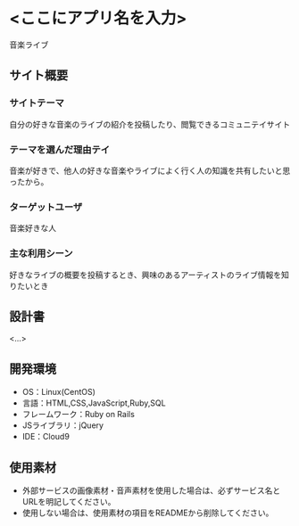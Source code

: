 # <ここにアプリ名を入力>
音楽ライブ
## サイト概要
### サイトテーマ
自分の好きな音楽のライブの紹介を投稿したり、閲覧できるコミュニテイサイト

### テーマを選んだ理由テイ
音楽が好きで、他人の好きな音楽やライブによく行く人の知識を共有したいと思ったから。

### ターゲットユーザ
音楽好きな人

### 主な利用シーン
好きなライブの概要を投稿するとき、興味のあるアーティストのライブ情報を知りたいとき

## 設計書
<...>

## 開発環境
- OS：Linux(CentOS)
- 言語：HTML,CSS,JavaScript,Ruby,SQL
- フレームワーク：Ruby on Rails
- JSライブラリ：jQuery
- IDE：Cloud9

## 使用素材
- 外部サービスの画像素材・音声素材を使用した場合は、必ずサービス名とURLを明記してください。
- 使用しない場合は、使用素材の項目をREADMEから削除してください。